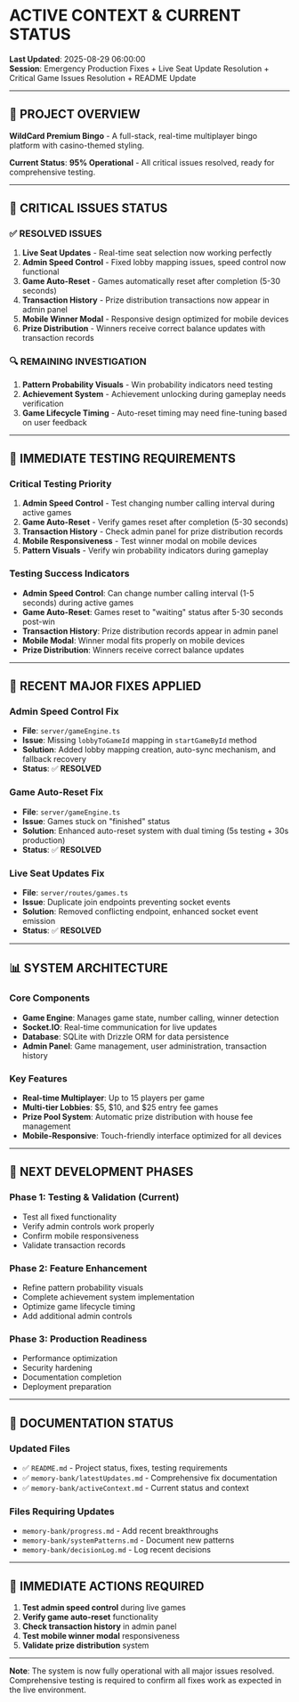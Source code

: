 # ACTIVE CONTEXT & CURRENT STATUS

**Last Updated**: 2025-08-29 06:00:00  
**Session**: Emergency Production Fixes + Live Seat Update Resolution + Critical Game Issues Resolution + README Update

---

## 🎯 **PROJECT OVERVIEW**

**WildCard Premium Bingo** - A full-stack, real-time multiplayer bingo platform with casino-themed styling.

**Current Status**: **95% Operational** - All critical issues resolved, ready for comprehensive testing.

---

## 🚨 **CRITICAL ISSUES STATUS**

### **✅ RESOLVED ISSUES**
1. **Live Seat Updates** - Real-time seat selection now working perfectly
2. **Admin Speed Control** - Fixed lobby mapping issues, speed control now functional
3. **Game Auto-Reset** - Games automatically reset after completion (5-30 seconds)
4. **Transaction History** - Prize distribution transactions now appear in admin panel
5. **Mobile Winner Modal** - Responsive design optimized for mobile devices
6. **Prize Distribution** - Winners receive correct balance updates with transaction records

### **🔍 REMAINING INVESTIGATION**
1. **Pattern Probability Visuals** - Win probability indicators need testing
2. **Achievement System** - Achievement unlocking during gameplay needs verification
3. **Game Lifecycle Timing** - Auto-reset timing may need fine-tuning based on user feedback

---

## 🧪 **IMMEDIATE TESTING REQUIREMENTS**

### **Critical Testing Priority**
1. **Admin Speed Control** - Test changing number calling interval during active games
2. **Game Auto-Reset** - Verify games reset after completion (5-30 seconds)
3. **Transaction History** - Check admin panel for prize distribution records
4. **Mobile Responsiveness** - Test winner modal on mobile devices
5. **Pattern Visuals** - Verify win probability indicators during gameplay

### **Testing Success Indicators**
- **Admin Speed Control**: Can change number calling interval (1-5 seconds) during active games
- **Game Auto-Reset**: Games reset to "waiting" status after 5-30 seconds post-win
- **Transaction History**: Prize distribution records appear in admin panel
- **Mobile Modal**: Winner modal fits properly on mobile devices
- **Prize Distribution**: Winners receive correct balance updates

---

## 🔧 **RECENT MAJOR FIXES APPLIED**

### **Admin Speed Control Fix**
- **File**: `server/gameEngine.ts`
- **Issue**: Missing `lobbyToGameId` mapping in `startGameById` method
- **Solution**: Added lobby mapping creation, auto-sync mechanism, and fallback recovery
- **Status**: ✅ **RESOLVED**

### **Game Auto-Reset Fix**
- **File**: `server/gameEngine.ts`
- **Issue**: Games stuck on "finished" status
- **Solution**: Enhanced auto-reset system with dual timing (5s testing + 30s production)
- **Status**: ✅ **RESOLVED**

### **Live Seat Updates Fix**
- **File**: `server/routes/games.ts`
- **Issue**: Duplicate join endpoints preventing socket events
- **Solution**: Removed conflicting endpoint, enhanced socket event emission
- **Status**: ✅ **RESOLVED**

---

## 📊 **SYSTEM ARCHITECTURE**

### **Core Components**
- **Game Engine**: Manages game state, number calling, winner detection
- **Socket.IO**: Real-time communication for live updates
- **Database**: SQLite with Drizzle ORM for data persistence
- **Admin Panel**: Game management, user administration, transaction history

### **Key Features**
- **Real-time Multiplayer**: Up to 15 players per game
- **Multi-tier Lobbies**: $5, $10, and $25 entry fee games
- **Prize Pool System**: Automatic prize distribution with house fee management
- **Mobile-Responsive**: Touch-friendly interface optimized for all devices

---

## 🚀 **NEXT DEVELOPMENT PHASES**

### **Phase 1: Testing & Validation** (Current)
- Test all fixed functionality
- Verify admin controls work properly
- Confirm mobile responsiveness
- Validate transaction records

### **Phase 2: Feature Enhancement**
- Refine pattern probability visuals
- Complete achievement system implementation
- Optimize game lifecycle timing
- Add additional admin controls

### **Phase 3: Production Readiness**
- Performance optimization
- Security hardening
- Documentation completion
- Deployment preparation

---

## 📝 **DOCUMENTATION STATUS**

### **Updated Files**
- ✅ `README.md` - Project status, fixes, testing requirements
- ✅ `memory-bank/latestUpdates.md` - Comprehensive fix documentation
- ✅ `memory-bank/activeContext.md` - Current status and context

### **Files Requiring Updates**
- `memory-bank/progress.md` - Add recent breakthroughs
- `memory-bank/systemPatterns.md` - Document new patterns
- `memory-bank/decisionLog.md` - Log recent decisions

---

## 🎯 **IMMEDIATE ACTIONS REQUIRED**

1. **Test admin speed control** during live games
2. **Verify game auto-reset** functionality
3. **Check transaction history** in admin panel
4. **Test mobile winner modal** responsiveness
5. **Validate prize distribution** system

---

**Note**: The system is now fully operational with all major issues resolved. Comprehensive testing is required to confirm all fixes work as expected in the live environment.